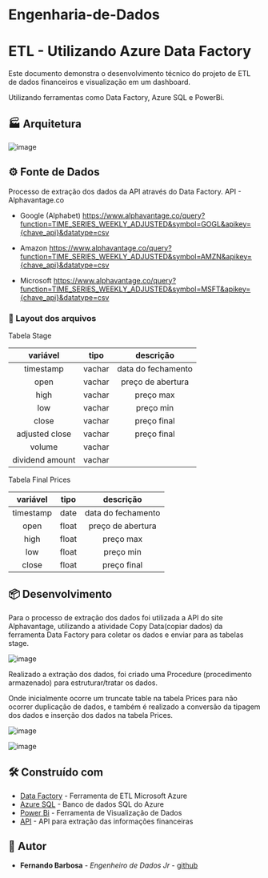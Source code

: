 # Engenharia-de-Dados

# ETL - Utilizando Azure Data Factory


Este documento demonstra o desenvolvimento técnico do projeto de ETL de dados financeiros e visualização em um dashboard.

Utilizando ferramentas como Data Factory, Azure SQL e PowerBi.

## 🏭 Arquitetura

![image](https://user-images.githubusercontent.com/116772002/219800668-ec682281-160b-4018-96fb-f133fc0f7023.png)


## ⚙️ Fonte de Dados

Processo de extração dos dados da API através do Data Factory.
API - Alphavantage.co

 - Google (Alphabet)
 https://www.alphavantage.co/query?function=TIME_SERIES_WEEKLY_ADJUSTED&symbol=GOGL&apikey={chave_api}&datatype=csv

 - Amazon
 https://www.alphavantage.co/query?function=TIME_SERIES_WEEKLY_ADJUSTED&symbol=AMZN&apikey={chave_api}&datatype=csv 
 
 - Microsoft
 https://www.alphavantage.co/query?function=TIME_SERIES_WEEKLY_ADJUSTED&symbol=MSFT&apikey={chave_api}&datatype=csv
 





### 🔩 Layout dos arquivos

Tabela Stage


|   **variável**  | **tipo** |    **descrição**   |
|:---------------:|:--------:|:------------------:|
|    timestamp    |   vachar | data do fechamento |
|       open      |   vachar |  preço de abertura |
|       high      |   vachar |     preço max      |
|       low       |   vachar |      preço min     |
|      close      |   vachar |     preço final    |
|  adjusted close |   vachar |     preço final    |
|      volume     |   vachar |                    |
| dividend amount |   vachar |                    |

Tabela Final Prices

|   **variável**  | **tipo** |    **descrição**   |
|:---------------:|:--------:|:------------------:|
|    timestamp    |   date   | data do fechamento |
|       open      |   float  |  preço de abertura |
|       high      |   float  |     preço max      |
|       low       |   float  |      preço min     |
|      close      |   float  |     preço final    |



## 📦 Desenvolvimento

Para o  processo de extração dos dados foi utilizada a API do site Alphavantage, utilizando a atividade Copy Data(copiar dados) da ferramenta Data Factory para coletar os dados e enviar para as tabelas stage.

![image](https://user-images.githubusercontent.com/116772002/219796008-66680b8b-3390-4b28-8b65-ded4d87eb20c.png)

Realizado a extração dos dados, foi criado uma Procedure (procedimento armazenado) para estruturar/tratar os dados.

Onde inicialmente ocorre um truncate table na tabela Prices para não ocorrer duplicação de dados, e também é realizado a conversão da tipagem dos dados e inserção dos dados na tabela Prices.

![image](https://user-images.githubusercontent.com/116772002/219801342-6cbf0cfd-ea6f-4986-acef-509afba46213.png)

![image](https://user-images.githubusercontent.com/116772002/219801940-062ed68b-5e05-4e39-bb23-5ca40e85bd79.png)


## 🛠️ Construído com

* [Data Factory](https://azure.microsoft.com/pt-br/products/data-factory/) - Ferramenta de ETL Microsoft Azure
* [Azure SQL](https://azure.microsoft.com/pt-br/products/azure-sql/database) - Banco de dados SQL do Azure
* [Power Bi](https://powerbi.microsoft.com/pt-br/) - Ferramenta de Visualização de Dados
* [API](https://www.alphavantage.com/) - API para extração das informações financeiras


## 🏃 Autor


* **Fernando Barbosa** - *Engenheiro de Dados Jr* - [github](https://github.com/FernandoBarbosaB)

